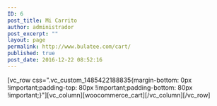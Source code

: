 ```yaml
---
ID: 6
post_title: Mi Carrito
author: administrador
post_excerpt: ""
layout: page
permalink: http://www.bulatee.com/cart/
published: true
post_date: 2016-12-22 08:52:16
---
```

[vc_row css=".vc_custom_1485422188835{margin-bottom: 0px !important;padding-top: 80px !important;padding-bottom: 80px !important;}"][vc_column][woocommerce_cart][/vc_column][/vc_row]